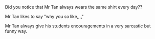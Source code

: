 Did you notice that Mr Tan always wears the same shirt every day??

Mr Tan likes to say "why you so like,,,,"

Mr Tan always give his students encouragements in a very sarcastic but funny way.
